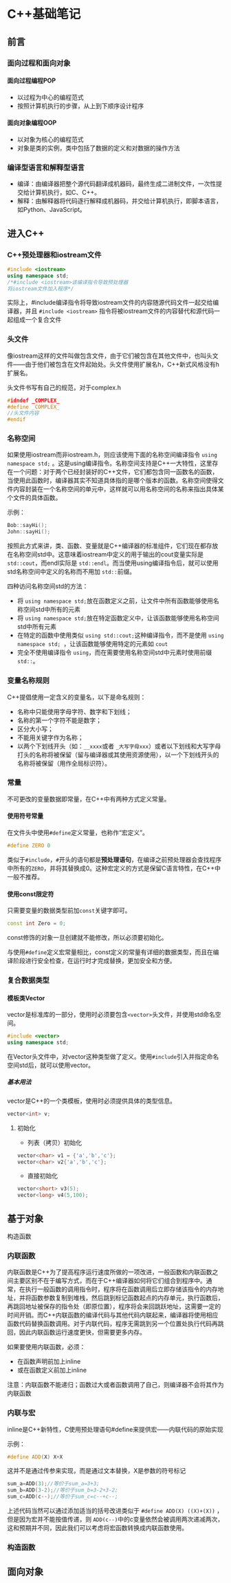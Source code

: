 # C++基础笔记
## 前言

### 面向过程和面向对象

#### 面向过程编程POP

- 以过程为中心的编程范式
- 按照计算机执行的步骤，从上到下顺序设计程序

#### 面向对象编程OOP

- 以对象为核心的编程范式
- 对象是类的实例，类中包括了数据的定义和对数据的操作方法

### 编译型语言和解释型语言

- 编译：由编译器把整个源代码翻译成机器码，最终生成二进制文件，一次性提交给计算机执行，如C、C++。
- 解释：由解释器将代码逐行解释成机器码，并交给计算机执行，即脚本语言，如Python、JavaScript。

## 进入C++

### C++预处理器和iostream文件

```cpp
#include <iostream>
using namespace std;
/*#include <iostream>该编译指令导致预处理器
将iostream文件加入程序*/
```

实际上，#include编译指令将导致iostream文件的内容随源代码文件一起交给编译器，并且 `#include <iostream>` 指令将被iostream文件的内容替代和源代码一起组成一个复合文件

### 头文件

像iostream这样的文件叫做包含文件，由于它们被包含在其他文件中，也叫头文件——由于他们被包含在文件起始处。头文件使用扩展名h，C++新式风格没有h扩展名。

头文件书写有自己的规范，对于complex.h

```cpp
#idndef _COMPLEX_
#define _COMPLEX_
//头文件内容
#endif
```

### 名称空间

如果使用iostream而非iostream.h，则应该使用下面的名称空间编译指令 `using namespace std;` 。这是using编译指令。名称空间支持是C++一大特性，这里存在一个问题：对于两个已经封装好的C++文件，它们都包含同一函数名的函数，当使用此函数时，编译器其实不知道具体指的是哪个版本的函数。名称空间使得文件内容封装在一个名称空间的单元中，这样就可以用名称空间的名称来指出具体某个文件的具体函数。

示例：

```cpp
Bob::sayHi();
John::sayHi();
```

按照此方式来讲，类、函数、变量就是C++编译器的标准组件，它们现在都存放在名称空间std中。这意味着iostream中定义的用于输出的cout变量实际是 `std::cout`，而endl实际是 `std::endl`。而当使用using编译指令后，就可以使用std名称空间中定义的名称而不用加 `std::`前缀。

四种访问名称空间std的方法：

* 将 `using namespace std;`放在函数定义之前，让文件中所有函数能够使用名称空间std中所有的元素
* 将 `using namespace std;`放在特定函数定义中，让该函数能够使用名称空间std中所有元素
* 在特定的函数中使用类似 `using std::cout;`这种编译指令，而不是使用 `using namespace std; `，让该函数能够使用特定的元素如 `cout`
* 完全不使用编译指令 `using`，而在需要使用名称空间std中元素时使用前缀 `std::`。

### 变量名称规则

C++提倡使用一定含义的变量名，以下是命名规则：

* 名称中只能使用字母字符、数字和下划线；
* 名称的第一个字符不能是数字；
* 区分大小写；
* 不能用关键字作为名称；
* 以两个下划线开头（如：`__xxxx`或者 `_大写字母xxx`）或者以下划线和大写字母打头的名称将被保留（留与编译器或其使用资源使用），以一个下划线开头的名称将被保留（用作全局标识符）。

### 常量

不可更改的变量数据即常量，在C++中有两种方式定义常量。

#### 使用符号常量

在文件头中使用`#define`定义常量，也称作“宏定义”。

```C++
#define ZERO 0
```

类似于`#include`，`#`开头的语句都是**预处理语句**，在编译之前预处理器会查找程序中所有的`ZERO`，并将其替换成0。这种宏定义的方式是保留C语言特性，在C++中一般不推荐。

#### 使用const限定符

只需要变量的数据类型前加`const`关键字即可。

```C++
const int Zero = 0;
```

const修饰的对象一旦创建就不能修改，所以必须要初始化。

与使用`#define`定义宏常量相比，const定义的常量有详细的数据类型，而且在编译阶段进行安全检查，在运行时才完成替换，更加安全和方便。

### 复合数据类型

#### 模板类Vector

vector是标准库的一部分，使用时必须要包含`<vector>`头文件，并使用std命名空间。

```C++
#include <vector>
using namespace std;
```

在Vector头文件中，对vector这种类型做了定义。使用`#include`引入并指定命名空间std后，就可以使用vector。

##### 基本用法

vector是C++的一个类模板，使用时必须提供具体的类型信息。

```c++
vector<int> v;
```

1. 初始化

   - 列表（拷贝）初始化

   ```C++
   vector<char> v1 = {'a','b','c'};
   vector<char> v2{'a','b','c'};
   ```

   - 直接初始化

   ```C++
   vector<short> v3(5);
   vector<long> v4(5,100);
   ```

   

## 基于对象

构造函数

### 内联函数

内联函数是C++为了提高程序运行速度所做的一项改进，一般函数和内联函数之间主要区别不在于编写方式，而在于C++编译器如何将它们组合到程序中。通常，在执行一般函数的调用指令时，程序将在函数调用后立即存储该指令的内存地址，并将函数参数复制到堆栈，然后跳到标记函数起点的内存单元，执行函数后，再跳回地址被保存的指令处（即原位置），程序将会来回跳跃地址，这需要一定的时间开销。而C++内联函数的编译代码与其他代码内联起来，编译器将使用相应函数代码替换函数调用。对于内联代码，程序无需跳到另一个位置处执行代码再跳回，因此内联函数运行速度更快，但需要更多内存。

如果要使用内联函数，必须：

* 在函数声明前加上inline
* 或在函数定义前加上inline

注意：内联函数不能递归；函数过大或者函数调用了自己，则编译器不会将其作为内联函数

### 内联与宏

inline是C++新特性，C使用预处理语句#define来提供宏——内联代码的原始实现

示例：

```cpp
#define ADD(X) X+X
```

这并不是通过传参来实现，而是通过文本替换，X是参数的符号标记

```cpp
sum_a=ADD(3);//等价于sum_a=3+3;
sum_b=ADD(3-2);//等价于sum_b=3-2+3-2;
sum_c=ADD(c--);//等价于sum_c=c--+c--;
```

上述代码当然可以通过添加适当的括号改进类似于 `#define ADD(X) ((X)+(X))` ，但是因为宏并不能按值传递，则 `ADD(c--)`中的c变量依然会被调用两次递减两次，这和预期并不同，因此我们可以考虑将宏函数转换成内联函数使用。

### 构造函数

## 面向对象
